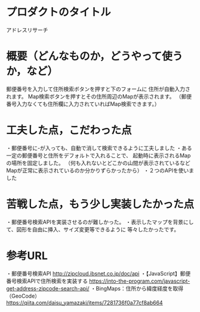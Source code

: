 # プロダクトのタイトル
  アドレスリサーチ

# 概要（どんなものか，どうやって使うか，など）
  郵便番号を入力して住所検索ボタンを押すと下のフォームに
  住所が自動入力されます。
  Map検索ボタンを押すとその住所周辺のMapが表示されます。
  （郵便番号入力なくても住所欄に入力されていればMap検索できます。）
  
# 工夫した点，こだわった点
  ・郵便番号に-が入っても、自動で消して検索できるように工夫しました
  ・ある一定の郵便番号と住所をデフォルトで入れることで、
    起動時に表示されるMapの場所を固定しました。
    （何も入れないとどこかの山間が表示されているなど
      Mapが正常に表示されているのか分かりずらかったから）
  ・２つのAPIを使いました

# 苦戦した点，もう少し実装したかった点
  ・郵便番号検索APIを実装させるのが難しかった。
  ・表示したマップを背景にして、図形を自由に挿入、サイズ変更等できるように
    等々したかったです。
    

# 参考URL
  ・郵便番号検索API
  http://zipcloud.ibsnet.co.jp/doc/api
  ・【JavaScript】郵便番号検索APIで住所検索を実装する
  https://into-the-program.com/javascript-get-address-zipcode-search-api/
  ・BingMaps：住所から緯度経度を取得（GeoCode）
  https://qiita.com/daisu_yamazaki/items/7281736f0a77cf8ab664


